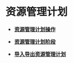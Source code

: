 # 资源管理计划<a name="ZH-CN_TOPIC_0000001455716769"></a>

-   **[资源管理计划操作](资源管理计划操作.md)**  

-   **[资源管理计划阶段](资源管理计划阶段.md)**  

-   **[导入导出资源管理计划](导入导出资源管理计划.md)**  



